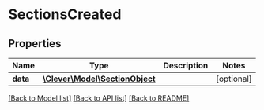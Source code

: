 # SectionsCreated

## Properties
Name | Type | Description | Notes
------------ | ------------- | ------------- | -------------
**data** | [**\Clever\Model\SectionObject**](SectionObject.md) |  | [optional] 

[[Back to Model list]](README.md#documentation-for-models) [[Back to API list]](README.md#documentation-for-api-endpoints) [[Back to README]](README.md)


